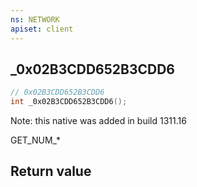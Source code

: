 ```yaml
---
ns: NETWORK
apiset: client
---
```

## _0x02B3CDD652B3CDD6

```c
// 0x02B3CDD652B3CDD6
int _0x02B3CDD652B3CDD6();
```

Note: this native was added in build 1311.16

GET_NUM_*


## Return value